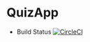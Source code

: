 # QuizApp

- Build Status [![CircleCI](https://circleci.com/gh/nicolashleon/QuizApp/tree/master.svg?style=svg)](https://circleci.com/gh/nicolashleon/QuizApp/tree/master)
